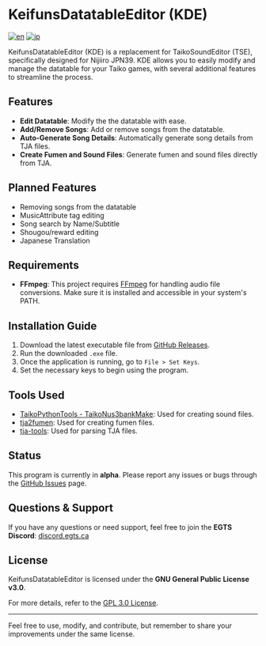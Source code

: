 # KeifunsDatatableEditor (KDE)
[![en](https://img.shields.io/badge/lang-en-green.svg)](https://github.com/keitannunes/KeifunsDatatableEditor/blob/main/README.md)
[![jp](https://img.shields.io/badge/lang-jp-red.svg)](https://github.com/keitannunes/KeifunsDatatableEditor/blob/main/README.jp.md)

KeifunsDatatableEditor (KDE) is a replacement for TaikoSoundEditor (TSE), specifically designed for Nijiiro JPN39. KDE allows you to easily modify and manage the datatable for your Taiko games, with several additional features to streamline the process.

## Features
- **Edit Datatable**: Modify the the datatable with ease.
- **Add/Remove Songs**: Add or remove songs from the datatable.
- **Auto-Generate Song Details**: Automatically generate song details from TJA files.
- **Create Fumen and Sound Files**: Generate fumen and sound files directly from TJA.

## Planned Features
- Removing songs from the datatable
- MusicAttribute tag editing
- Song search by Name/Subtitle
- Shougou/reward editing
- Japanese Translation

## Requirements
- **FFmpeg**: This project requires [FFmpeg](https://ffmpeg.org/) for handling audio file conversions. Make sure it is installed and accessible in your system's PATH.

## Installation Guide
1. Download the latest executable file from [GitHub Releases](https://github.com/keitannunes/KeifunsDatatableEditor/releases).
2. Run the downloaded `.exe` file.
3. Once the application is running, go to `File > Set Keys`.
4. Set the necessary keys to begin using the program.


## Tools Used

- [TaikoPythonTools - TaikoNus3bankMake](https://github.com/cainan-c/TaikoPythonTools): Used for creating sound files.
- [tja2fumen](https://github.com/vivaria/tja2fumen): Used for creating fumen files.
- [tja-tools](https://github.com/WHMHammer/tja-tools): Used for parsing TJA files.

## Status
This program is currently in **alpha**. Please report any issues or bugs through the [GitHub Issues](https://github.com/keitannunes/KeifunsDatatableEditor/issues) page.

## Questions & Support
If you have any questions or need support, feel free to join the **EGTS Discord**: [discord.egts.ca](https://discord.egts.ca)

## License
KeifunsDatatableEditor is licensed under the **GNU General Public License v3.0**.

For more details, refer to the [GPL 3.0 License](https://www.gnu.org/licenses/gpl-3.0.html).

---
Feel free to use, modify, and contribute, but remember to share your improvements under the same license.